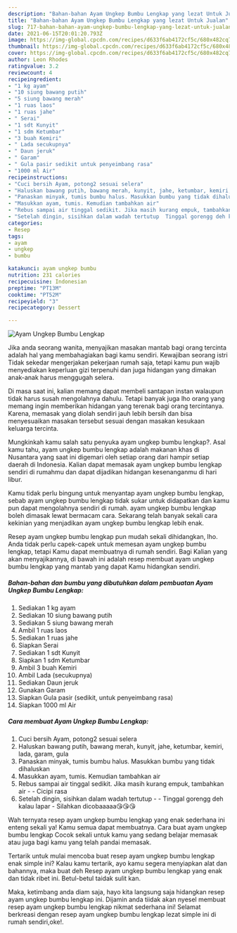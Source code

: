 ```yaml
---
description: "Bahan-bahan Ayam Ungkep Bumbu Lengkap yang lezat Untuk Jualan"
title: "Bahan-bahan Ayam Ungkep Bumbu Lengkap yang lezat Untuk Jualan"
slug: 717-bahan-bahan-ayam-ungkep-bumbu-lengkap-yang-lezat-untuk-jualan
date: 2021-06-15T20:01:20.793Z
image: https://img-global.cpcdn.com/recipes/d633f6ab4172cf5c/680x482cq70/ayam-ungkep-bumbu-lengkap-foto-resep-utama.jpg
thumbnail: https://img-global.cpcdn.com/recipes/d633f6ab4172cf5c/680x482cq70/ayam-ungkep-bumbu-lengkap-foto-resep-utama.jpg
cover: https://img-global.cpcdn.com/recipes/d633f6ab4172cf5c/680x482cq70/ayam-ungkep-bumbu-lengkap-foto-resep-utama.jpg
author: Leon Rhodes
ratingvalue: 3.2
reviewcount: 4
recipeingredient:
- "1 kg ayam"
- "10 siung bawang putih"
- "5 siung bawang merah"
- "1 ruas laos"
- "1 ruas jahe"
- " Serai"
- "1 sdt Kunyit"
- "1 sdm Ketumbar"
- "3 buah Kemiri"
- " Lada secukupnya"
- " Daun jeruk"
- " Garam"
- " Gula pasir sedikit untuk penyeimbang rasa"
- "1000 ml Air"
recipeinstructions:
- "Cuci bersih Ayam, potong2 sesuai selera"
- "Haluskan bawang putih, bawang merah, kunyit, jahe, ketumbar, kemiri, lada, garam, gula"
- "Panaskan minyak, tumis bumbu halus. Masukkan bumbu yang tidak dihaluskan"
- "Masukkan ayam, tumis. Kemudian tambahkan air"
- "Rebus sampai air tinggal sedikit. Jika masih kurang empuk, tambahkan air  Cicipi rasa"
- "Setelah dingin, sisihkan dalam wadah tertutup  Tinggal gorengg deh kalau lapar Silahkan dicobaaaaa😘😘😘"
categories:
- Resep
tags:
- ayam
- ungkep
- bumbu

katakunci: ayam ungkep bumbu 
nutrition: 231 calories
recipecuisine: Indonesian
preptime: "PT13M"
cooktime: "PT52M"
recipeyield: "3"
recipecategory: Dessert

---
```



![Ayam Ungkep Bumbu Lengkap](https://img-global.cpcdn.com/recipes/d633f6ab4172cf5c/680x482cq70/ayam-ungkep-bumbu-lengkap-foto-resep-utama.jpg)

Jika anda seorang wanita, menyajikan masakan mantab bagi orang tercinta adalah hal yang membahagiakan bagi kamu sendiri. Kewajiban seorang istri Tidak sekedar mengerjakan pekerjaan rumah saja, tetapi kamu pun wajib menyediakan keperluan gizi terpenuhi dan juga hidangan yang dimakan anak-anak harus menggugah selera.

Di masa  saat ini, kalian memang dapat membeli santapan instan walaupun tidak harus susah mengolahnya dahulu. Tetapi banyak juga lho orang yang memang ingin memberikan hidangan yang terenak bagi orang tercintanya. Karena, memasak yang diolah sendiri jauh lebih bersih dan bisa menyesuaikan masakan tersebut sesuai dengan masakan kesukaan keluarga tercinta. 



Mungkinkah kamu salah satu penyuka ayam ungkep bumbu lengkap?. Asal kamu tahu, ayam ungkep bumbu lengkap adalah makanan khas di Nusantara yang saat ini digemari oleh setiap orang dari hampir setiap daerah di Indonesia. Kalian dapat memasak ayam ungkep bumbu lengkap sendiri di rumahmu dan dapat dijadikan hidangan kesenanganmu di hari libur.

Kamu tidak perlu bingung untuk menyantap ayam ungkep bumbu lengkap, sebab ayam ungkep bumbu lengkap tidak sukar untuk didapatkan dan kamu pun dapat mengolahnya sendiri di rumah. ayam ungkep bumbu lengkap boleh dimasak lewat bermacam cara. Sekarang telah banyak sekali cara kekinian yang menjadikan ayam ungkep bumbu lengkap lebih enak.

Resep ayam ungkep bumbu lengkap pun mudah sekali dihidangkan, lho. Anda tidak perlu capek-capek untuk memesan ayam ungkep bumbu lengkap, tetapi Kamu dapat membuatnya di rumah sendiri. Bagi Kalian yang akan menyajikannya, di bawah ini adalah resep membuat ayam ungkep bumbu lengkap yang mantab yang dapat Kamu hidangkan sendiri.

<!--inarticleads1-->

##### Bahan-bahan dan bumbu yang dibutuhkan dalam pembuatan Ayam Ungkep Bumbu Lengkap:

1. Sediakan 1 kg ayam
1. Sediakan 10 siung bawang putih
1. Sediakan 5 siung bawang merah
1. Ambil 1 ruas laos
1. Sediakan 1 ruas jahe
1. Siapkan  Serai
1. Sediakan 1 sdt Kunyit
1. Siapkan 1 sdm Ketumbar
1. Ambil 3 buah Kemiri
1. Ambil  Lada (secukupnya)
1. Sediakan  Daun jeruk
1. Gunakan  Garam
1. Siapkan  Gula pasir (sedikit, untuk penyeimbang rasa)
1. Siapkan 1000 ml Air




<!--inarticleads2-->

##### Cara membuat Ayam Ungkep Bumbu Lengkap:

1. Cuci bersih Ayam, potong2 sesuai selera
1. Haluskan bawang putih, bawang merah, kunyit, jahe, ketumbar, kemiri, lada, garam, gula
1. Panaskan minyak, tumis bumbu halus. Masukkan bumbu yang tidak dihaluskan
1. Masukkan ayam, tumis. Kemudian tambahkan air
1. Rebus sampai air tinggal sedikit. Jika masih kurang empuk, tambahkan air -  - Cicipi rasa
1. Setelah dingin, sisihkan dalam wadah tertutup -  - Tinggal gorengg deh kalau lapar - Silahkan dicobaaaaa😘😘😘




Wah ternyata resep ayam ungkep bumbu lengkap yang enak sederhana ini enteng sekali ya! Kamu semua dapat membuatnya. Cara buat ayam ungkep bumbu lengkap Cocok sekali untuk kamu yang sedang belajar memasak atau juga bagi kamu yang telah pandai memasak.

Tertarik untuk mulai mencoba buat resep ayam ungkep bumbu lengkap enak simple ini? Kalau kamu tertarik, ayo kamu segera menyiapkan alat dan bahannya, maka buat deh Resep ayam ungkep bumbu lengkap yang enak dan tidak ribet ini. Betul-betul taidak sulit kan. 

Maka, ketimbang anda diam saja, hayo kita langsung saja hidangkan resep ayam ungkep bumbu lengkap ini. Dijamin anda tiidak akan nyesel membuat resep ayam ungkep bumbu lengkap nikmat sederhana ini! Selamat berkreasi dengan resep ayam ungkep bumbu lengkap lezat simple ini di rumah sendiri,oke!.

